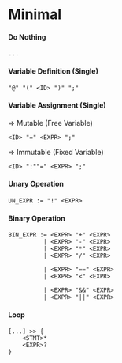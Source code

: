 # Minimal

#### Do Nothing

```
...
```

#### Variable Definition (Single)

```
"@" "(" <ID> ")" ";"
```

#### Variable Assignment (Single)

\=> Mutable (Free Variable)

```
<ID> "=" <EXPR> ";"
```

\=> Immutable (Fixed Variable)

```
<ID> ":""=" <EXPR> ";"
```

#### Unary Operation

```
UN_EXPR := "!" <EXPR>
```

#### Binary Operation

```
BIN_EXPR := <EXPR> "+" <EXPR>
          | <EXPR> "-" <EXPR>
          | <EXPR> "*" <EXPR>
          | <EXPR> "/" <EXPR>
```

```
          | <EXPR> "==" <EXPR>
          | <EXPR> "<" <EXPR>
```

```
          | <EXPR> "&&" <EXPR>
          | <EXPR> "||" <EXPR>
```

#### Loop

```
[...] >> {
    <STMT>*
    <EXPR>?
}
```
